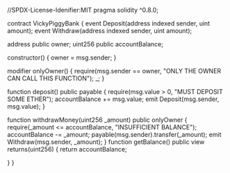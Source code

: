 //SPDX-License-Idenifier:MIT
pragma solidity ^0.8.0;

contract VickyPiggyBank {
event Deposit(address indexed sender, uint amount);
event Withdraw(address indexed sender, uint amount);

address public owner;
uint256 public accountBalance;

constructor() {
owner = msg.sender;
}

modifier onlyOwner() {
require(msg.sender == owner, "ONLY THE OWNER CAN CALL THIS FUNCTION");
_;
}
 
function deposit() public payable {
require(msg.value > 0, "MUST DEPOSIT SOME ETHER");
accountBalance += msg.value;
emit Deposit(msg.sender, msg.value);
}


function withdrawMoney(uint256 _amount) public onlyOwner {
require(_amount <= accountBalance, "INSUFFICIENT BALANCE");
accountBalance -= _amount;
payable(msg.sender).transfer(_amount);
emit Withdraw(msg.sender, _amount);
}
function getBalance() public view returns(uint256) {
    return accountBalance;

}
}
